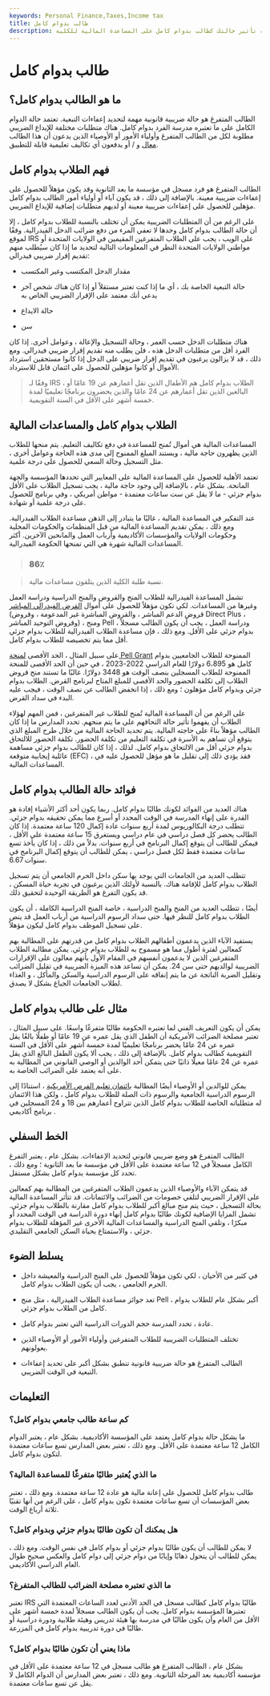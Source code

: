 ```yaml
---
keywords: Personal Finance,Taxes,Income tax
title: طالب بدوام كامل
description: الطالب المتفرغ هو حالة ضريبية قانونية مهمة لتحديد الإعفاءات. تعرف على كيفية تأثير حالتك كطالب بدوام كامل على المساعدة المالية للكلية.
---
```


# طالب بدوام كامل
## ما هو الطالب بدوام كامل؟

الطالب المتفرغ هو حالة ضريبية قانونية مهمة لتحديد إعفاءات التبعية. تعتمد حالة الدوام الكامل على ما تعتبره مدرسة الفرد بدوام كامل. هناك متطلبات مختلفة للإيداع الضريبي مطلوبة لكل من الطالب المتفرغ وأولياء الأمور أو الأوصياء الذين يدعون أن هذا الطالب [معال](/dependent) و / أو يدفعون أي تكاليف تعليمية قابلة للتطبيق.

## فهم الطلاب بدوام كامل

الطالب المتفرغ هو فرد مسجل في مؤسسة ما بعد الثانوية وقد يكون مؤهلاً للحصول على إعفاءات ضريبية معينة. بالإضافة إلى ذلك ، قد يكون آباء أو أولياء أمور الطالب بدوام كامل مؤهلين للحصول على إعفاءات ضريبية معينة أو لديهم متطلبات إضافية للإيداع الضريبي.

على الرغم من أن المتطلبات الضريبية يمكن أن تختلف بالنسبة للطلاب بدوام كامل ، إلا أن حالة الطالب بدوام كامل وحدها لا تعفي المرء من دفع ضرائب الدخل الفيدرالية. وفقًا لموقع IRS على الويب ، يجب على الطلاب المتفرغين المقيمين في الولايات المتحدة أو مواطني الولايات المتحدة النظر في المعلومات التالية لتحديد ما إذا كان سيُطلب منهم تقديم إقرار ضريبي فيدرالي:

- مقدار الدخل المكتسب وغير المكتسب

- حالة التبعية الخاصة بك ، أي ما إذا كنت تعتبر مستقلاً أو إذا كان هناك شخص آخر يدعي أنك معتمد على الإقرار الضريبي الخاص به

- حالة الايداع

- سن

هناك متطلبات الدخل حسب العمر ، وحالة التسجيل والإعالة ، وعوامل أخرى. إذا كان الفرد أقل من متطلبات الدخل هذه ، فلن يطلب منه تقديم إقرار ضريبي فيدرالي. ومع ذلك ، قد لا يزالون يرغبون في تقديم إقرار ضريبي على الدخل إذا كانوا مستحقين استرداد الأموال أو كانوا مؤهلين للحصول على ائتمان قابل للاسترداد.

> وفقًا لـ IRS ، الطلاب بدوام كامل هم الأطفال الذين تقل أعمارهم عن 19 عامًا أو البالغين الذين تقل أعمارهم عن 24 عامًا والذين يحضرون برنامجًا تعليميًا لمدة خمسة أشهر على الأقل في السنة التقويمية.

>

## الطلاب بدوام كامل والمساعدات المالية

المساعدات المالية هي أموال تُمنح للمساعدة في دفع تكاليف التعليم. يتم منحها للطلاب الذين يظهرون حاجة مالية ، ويستند المبلغ الممنوح إلى مدى هذه الحاجة وعوامل أخرى ، مثل التسجيل وحالة السعي للحصول على درجة علمية.

تعتمد الأهلية للحصول على المساعدة المالية على المعايير التي تحددها المؤسسة والجهة المانحة. بشكل عام ، بالإضافة إلى وجود حاجة مالية ، يجب تسجيل الطلاب على الأقل بدوام جزئي - ما لا يقل عن ست ساعات معتمدة - مواطن أمريكي ، وفي برنامج للحصول على درجة علمية أو شهادة.

عند التفكير في المساعدة المالية ، غالبًا ما يتبادر إلى الذهن مساعدة الطلاب الفيدرالية. ومع ذلك ، يمكن تقديم المساعدة المالية من قبل المنظمات والحكومات المحلية وحكومات الولايات والمؤسسات الأكاديمية وأرباب العمل والمانحين الآخرين. أكثر المساعدات المالية شهرة هي التي تمنحها الحكومة الفيدرالية.

> ### 86٪

> نسبة طلبة الكلية الذين يتلقون مساعدات مالية.

>

تشمل المساعدة الفيدرالية للطلاب المنح والقروض والمنح الدراسية ودراسة العمل وغيرها من المساعدات. لكي تكون مؤهلاً للحصول على أموال [القرض الفيدرالي المباشر](/federal-direct-student-loan-program) (قروض الدعم المباشر ، والقروض المباشرة غير المدعومة ، وقروض Direct Plus ، وقروض التوحيد المباشر) ، ومنح Pell ، ودراسة العمل ، يجب أن يكون الطالب مسجلاً بدوام جزئي على الأقل. ومع ذلك ، فإن مساعدة الطلاب الفيدرالية للطلاب بدوام جزئي أقل مما يتم تخصيصه للطلاب بدوام كامل.

على سبيل المثال ، الحد الأقصى [لمنحة Pell Grant](/pell-grant) الممنوحة للطلاب الجامعيين بدوام كامل هو 6،895 دولارًا للعام الدراسي 2022-2023 ، في حين أن الحد الأقصى للمنحة الممنوحة للطلاب المسجلين بنصف الوقت هو 3448 دولارًا. غالبًا ما تستند منح قروض الطلاب إلى تكلفة الحضور والحد الأقصى للمبلغ المتاح لبرنامج القرض. الطلاب بدوام جزئي وبدوام كامل مؤهلون ؛ ومع ذلك ، إذا انخفض الطالب عن نصف الوقت ، فيجب عليه البدء في سداد القرض.

على الرغم من أن المساعدة المالية تُمنح للطلاب غير المتفرغين ، فمن المهم لهؤلاء الطلاب أن يفهموا تأثير حالة التحاقهم على ما يتم منحهم. تحدد المدارس ما إذا كان الطالب مؤهلاً بناءً على حاجته المالية. يتم تحديد الحاجة المالية من خلال طرح المبلغ الذي يتوقع أن تساهم به الأسرة في تكلفة التعليم من تكلفة الحضور. تكلفة الحضور للالتحاق بدوام جزئي أقل من الالتحاق بدوام كامل. لذلك ، إذا كان للطالب بدوام جزئي مساهمة عائلية إيجابية متوقعة (EFC) ، فقد يؤدي ذلك إلى تقليل ما هو مؤهل للحصول عليه في المساعدات المالية.

## فوائد حالة الطالب بدوام كامل

هناك العديد من الفوائد لكونك طالبًا بدوام كامل. ربما يكون أحد أكثر الأشياء إفادة هو القدرة على إنهاء المدرسة في الوقت المحدد أو أسرع مما يمكن تحقيقه بدوام جزئي. تتطلب درجة البكالوريوس لمدة أربع سنوات عادة إكمال 120 ساعة معتمدة. إذا كان الطالب يحضر كل فصل دراسي في عام دراسي ويستغرق 15 ساعة معتمدة على الأقل ، فيمكن للطالب أن يتوقع إكمال البرنامج في أربع سنوات. بدلاً من ذلك ، إذا كان يأخذ تسع ساعات معتمدة فقط لكل فصل دراسي ، يمكن للطالب أن يتوقع إكمال البرنامج في سنوات 6.67.

تتطلب العديد من الجامعات التي يوجد بها سكن داخل الحرم الجامعي أن يتم تسجيل الطلاب بدوام كامل للإقامة هناك. بالنسبة لأولئك الذين يرغبون في تجربة حياة المسكن ، قد يكون التفرغ هو الطريقة الوحيدة لتحقيق ذلك.

أيضًا ، تتطلب العديد من المنح والمنح الدراسية ، خاصة المنح الدراسية الكاملة ، أن يكون الطلاب بدوام كامل للنظر فيها. حتى سداد الرسوم الدراسية من أرباب العمل قد ينص على تسجيل الموظف بدوام كامل ليكون مؤهلاً.

يستفيد الآباء الذين يدعمون أطفالهم الطلاب بدوام كامل من قدرتهم على المطالبة بهم كمعالين لفترة أطول مما هو مسموح به للطلاب بدوام جزئي. يمكن مطالبة الطلاب المتفرغين الذين لا يدعمون أنفسهم في المقام الأول بأنهم معالون على الإقرارات الضريبية لوالديهم حتى سن 24. يمكن أن تساعد هذه الميزة الضريبية في تقليل الضرائب وتقليل الضربة الناتجة عن ما يتم إنفاقه على الرسوم الدراسية والسكن والمأكل ، و الغذاء لطلاب الجامعات الجياع بشكل لا يصدق.

## مثال على طالب بدوام كامل

يمكن أن يكون التعريف الفني لما تعتبره الحكومة طالبًا متفرغًا واسعًا. على سبيل المثال ، تعتبر مصلحة الضرائب الأمريكية أن الطفل الذي يقل عمره عن 19 عامًا أو طفلًا بالغًا يقل عمره عن 24 عامًا يحضر برنامجًا تعليميًا لمدة خمسة أشهر على الأقل في السنة التقويمية كطالب بدوام كامل. بالإضافة إلى ذلك ، يجب ألا يكون الطفل البالغ الذي يقل عمره عن 24 عامًا معيلًا ذاتيًا حتى يتمكن أحد الوالدين أو الوصي القانوني من المطالبة به على أنه يعتمد على الضرائب الخاصة به.

يمكن للوالدين أو الأوصياء أيضًا المطالبة [بائتمان تعليم الفرص الأمريكية](/american-opportunity-tax-credit) ، استنادًا إلى الرسوم الدراسية الجامعية والرسوم ذات الصلة للطلاب بدوام كامل ، ولكن هذا الائتمان له متطلباته الخاصة للطلاب بدوام كامل الذين تتراوح أعمارهم بين 18 و 24 المسجلين في برنامج أكاديمي .

## الخط السفلي

الطالب المتفرغ هو وضع ضريبي قانوني لتحديد الإعفاءات. بشكل عام ، يعتبر التفرغ الكامل مسجلاً في 12 ساعة معتمدة على الأقل في مؤسسة ما بعد الثانوية ؛ ومع ذلك ، تحدد كل مؤسسة بدوام كامل بشكل مستقل.

قد يتمكن الآباء والأوصياء الذين يدعمون الطلاب المتفرغين من المطالبة بهم كمعالين على الإقرار الضريبي لتلقي خصومات من الضرائب والائتمانات. قد تتأثر المساعدة المالية بحالة التسجيل ، حيث يتم منح مبالغ أكبر للطلاب بدوام كامل مقارنة بالطلاب بدوام جزئي. تشمل المزايا الإضافية لكونك طالبًا بدوام كامل إنهاء دورة الدراسة في الوقت المحدد أو مبكرًا ، وتلقي المنح الدراسية والمساعدات المالية الأخرى غير المؤهلة للطلاب بدوام جزئي ، والاستمتاع بحياة السكن الجامعي التقليدي.

## يسلط الضوء

- في كثير من الأحيان ، لكي تكون مؤهلاً للحصول على المنح الدراسية والمعيشة داخل الحرم الجامعي ، يجب أن يكون الطلاب بدوام كامل.

- تعد جوائز مساعدة الطلاب الفيدرالية ، مثل منح Pell ، أكبر بشكل عام للطلاب بدوام كامل من الطلاب بدوام جزئي.

- عادة ، تحدد المدرسة حجم الدورات الدراسية التي تعتبر بدوام كامل.

- تختلف المتطلبات الضريبية للطلاب المتفرغين وأولياء الأمور أو الأوصياء الذين يعولونهم.

- الطالب المتفرغ هو حالة ضريبية قانونية تنطبق بشكل أكبر على تحديد إعفاءات التبعية في الوقت الضريبي.

## التعليمات

### كم ساعة طالب جامعي بدوام كامل؟

ما يشكل حالة بدوام كامل يعتمد على المؤسسة الأكاديمية. بشكل عام ، يعتبر الدوام الكامل 12 ساعة معتمدة على الأقل. ومع ذلك ، تعتبر بعض المدارس تسع ساعات معتمدة لتكون بدوام كامل.

### ما الذي يُعتبر طالبًا متفرغًا للمساعدة المالية؟

طالب بدوام كامل للحصول على إعانة مالية هو عادة 12 ساعة معتمدة. ومع ذلك ، تعتبر بعض المؤسسات أن تسع ساعات معتمدة تكون بدوام كامل ، على الرغم من أنها تقنيًا ثلاثة أرباع الوقت.

### هل يمكنك أن تكون طالبًا بدوام جزئي وبدوام كامل؟

لا يمكن للطالب أن يكون طالبًا بدوام جزئي أو بدوام كامل في نفس الوقت. ومع ذلك ، يمكن للطالب أن يتحول ذهابًا وإيابًا من دوام جزئي إلى دوام كامل والعكس صحيح طوال العام الدراسي الأكاديمي.

### ما الذي تعتبره مصلحة الضرائب للطالب المتفرغ؟

تعتبر IRS طالبًا بدوام كامل كطالب مسجل في الحد الأدنى لعدد الساعات المعتمدة التي تعتبرها المؤسسة بدوام كامل. يجب أن يكون الطالب مسجلاً لمدة خمسة أشهر على الأقل من العام وأن يكون طالبًا في مدرسة بها هيئة تدريس وهيئة طلابية ودورة دراسية أو طالبًا في دورة تدريبية بدوام كامل في المزرعة.

### ماذا يعني أن تكون طالبًا بدوام كامل؟

بشكل عام ، الطالب المتفرغ هو طالب مسجل في 12 ساعة معتمدة على الأقل في مؤسسة أكاديمية بعد المرحلة الثانوية. ومع ذلك ، تعتبر بعض المدارس أن الدوام الكامل لا يقل عن تسع ساعات معتمدة.

